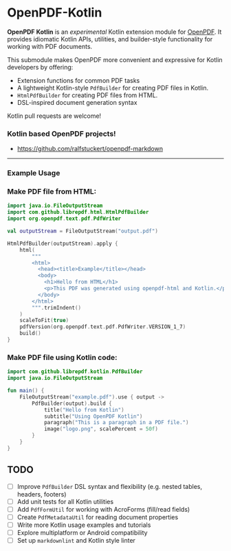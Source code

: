 # OpenPDF-Kotlin

**OpenPDF Kotlin** is an *experimental* Kotlin extension module for [OpenPDF](https://github.com/LibrePDF/OpenPDF). 
It provides idiomatic Kotlin APIs, utilities, and builder-style functionality for working with PDF documents.

This submodule makes OpenPDF more convenient and expressive for Kotlin developers by offering:

- Extension functions for common PDF tasks
- A lightweight Kotlin-style `PdfBuilder` for creating PDF files in Kotlin.
- `HtmlPdfBuilder` for creating PDF files from HTML.
- DSL-inspired document generation syntax

Kotlin pull requests are welcome!

### Kotlin based OpenPDF projects!

* https://github.com/ralfstuckert/openpdf-markdown

---

### Example Usage

### Make PDF file from HTML:

```kotlin
import java.io.FileOutputStream
import com.github.librepdf.html.HtmlPdfBuilder
import org.openpdf.text.pdf.PdfWriter

val outputStream = FileOutputStream("output.pdf")

HtmlPdfBuilder(outputStream).apply {
    html(
        """
        <html>
          <head><title>Example</title></head>
          <body>
            <h1>Hello from HTML</h1>
            <p>This PDF was generated using openpdf-html and Kotlin.</p>
          </body>
        </html>
        """.trimIndent()
    )
    scaleToFit(true)
    pdfVersion(org.openpdf.text.pdf.PdfWriter.VERSION_1_7)
    build()
}

```


### Make PDF file using Kotlin code:
```kotlin
import com.github.librepdf.kotlin.PdfBuilder
import java.io.FileOutputStream

fun main() {
    FileOutputStream("example.pdf").use { output ->
        PdfBuilder(output).build {
            title("Hello from Kotlin")
            subtitle("Using OpenPDF Kotlin")
            paragraph("This is a paragraph in a PDF file.")
            image("logo.png", scalePercent = 50f)
        }
    }
}
```


## TODO

- [ ] Improve `PdfBuilder` DSL syntax and flexibility (e.g. nested tables, headers, footers)
- [ ] Add unit tests for all Kotlin utilities
- [ ] Add `PdfFormUtil` for working with AcroForms (fill/read fields)
- [ ] Create `PdfMetadataUtil` for reading document properties
- [ ] Write more Kotlin usage examples and tutorials
- [ ] Explore multiplatform or Android compatibility
- [ ] Set up `markdownlint` and Kotlin style linter
